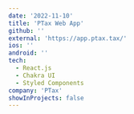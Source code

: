 ```yaml
---
date: '2022-11-10'
title: 'PTax Web App'
github: ''
external: 'https://app.ptax.tax/'
ios: ''
android: ''
tech:
  - React.js
  - Chakra UI
  - Styled Components
company: 'PTax'
showInProjects: false
---
```

